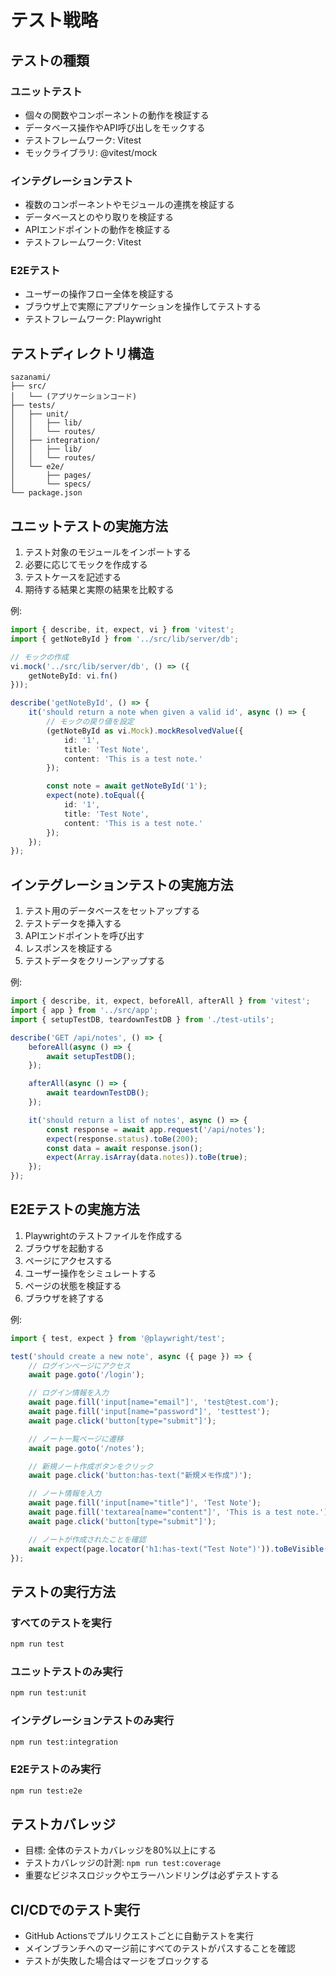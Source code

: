 # テスト戦略

## テストの種類

### ユニットテスト

- 個々の関数やコンポーネントの動作を検証する
- データベース操作やAPI呼び出しをモックする
- テストフレームワーク: Vitest
- モックライブラリ: @vitest/mock

### インテグレーションテスト

- 複数のコンポーネントやモジュールの連携を検証する
- データベースとのやり取りを検証する
- APIエンドポイントの動作を検証する
- テストフレームワーク: Vitest

### E2Eテスト

- ユーザーの操作フロー全体を検証する
- ブラウザ上で実際にアプリケーションを操作してテストする
- テストフレームワーク: Playwright

## テストディレクトリ構造

```
sazanami/
├── src/
│   └── (アプリケーションコード)
├── tests/
│   ├── unit/
│   │   ├── lib/
│   │   └── routes/
│   ├── integration/
│   │   ├── lib/
│   │   └── routes/
│   └── e2e/
│       ├── pages/
│       └── specs/
└── package.json
```

## ユニットテストの実施方法

1. テスト対象のモジュールをインポートする
2. 必要に応じてモックを作成する
3. テストケースを記述する
4. 期待する結果と実際の結果を比較する

例:

```typescript
import { describe, it, expect, vi } from 'vitest';
import { getNoteById } from '../src/lib/server/db';

// モックの作成
vi.mock('../src/lib/server/db', () => ({
	getNoteById: vi.fn()
}));

describe('getNoteById', () => {
	it('should return a note when given a valid id', async () => {
		// モックの戻り値を設定
		(getNoteById as vi.Mock).mockResolvedValue({
			id: '1',
			title: 'Test Note',
			content: 'This is a test note.'
		});

		const note = await getNoteById('1');
		expect(note).toEqual({
			id: '1',
			title: 'Test Note',
			content: 'This is a test note.'
		});
	});
});
```

## インテグレーションテストの実施方法

1. テスト用のデータベースをセットアップする
2. テストデータを挿入する
3. APIエンドポイントを呼び出す
4. レスポンスを検証する
5. テストデータをクリーンアップする

例:

```typescript
import { describe, it, expect, beforeAll, afterAll } from 'vitest';
import { app } from '../src/app';
import { setupTestDB, teardownTestDB } from './test-utils';

describe('GET /api/notes', () => {
	beforeAll(async () => {
		await setupTestDB();
	});

	afterAll(async () => {
		await teardownTestDB();
	});

	it('should return a list of notes', async () => {
		const response = await app.request('/api/notes');
		expect(response.status).toBe(200);
		const data = await response.json();
		expect(Array.isArray(data.notes)).toBe(true);
	});
});
```

## E2Eテストの実施方法

1. Playwrightのテストファイルを作成する
2. ブラウザを起動する
3. ページにアクセスする
4. ユーザー操作をシミュレートする
5. ページの状態を検証する
6. ブラウザを終了する

例:

```typescript
import { test, expect } from '@playwright/test';

test('should create a new note', async ({ page }) => {
	// ログインページにアクセス
	await page.goto('/login');

	// ログイン情報を入力
	await page.fill('input[name="email"]', 'test@test.com');
	await page.fill('input[name="password"]', 'testtest');
	await page.click('button[type="submit"]');

	// ノート一覧ページに遷移
	await page.goto('/notes');

	// 新規ノート作成ボタンをクリック
	await page.click('button:has-text("新規メモ作成")');

	// ノート情報を入力
	await page.fill('input[name="title"]', 'Test Note');
	await page.fill('textarea[name="content"]', 'This is a test note.');
	await page.click('button[type="submit"]');

	// ノートが作成されたことを確認
	await expect(page.locator('h1:has-text("Test Note")')).toBeVisible();
});
```

## テストの実行方法

### すべてのテストを実行

```bash
npm run test
```

### ユニットテストのみ実行

```bash
npm run test:unit
```

### インテグレーションテストのみ実行

```bash
npm run test:integration
```

### E2Eテストのみ実行

```bash
npm run test:e2e
```

## テストカバレッジ

- 目標: 全体のテストカバレッジを80%以上にする
- テストカバレッジの計測: `npm run test:coverage`
- 重要なビジネスロジックやエラーハンドリングは必ずテストする

## CI/CDでのテスト実行

- GitHub Actionsでプルリクエストごとに自動テストを実行
- メインブランチへのマージ前にすべてのテストがパスすることを確認
- テストが失敗した場合はマージをブロックする
